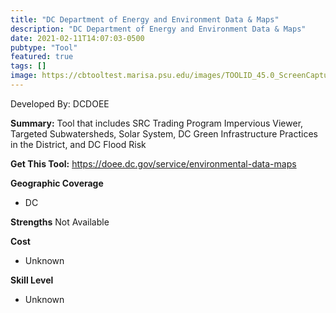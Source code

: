 ```yaml
---
title: "DC Department of Energy and Environment Data & Maps"
description: "DC Department of Energy and Environment Data & Maps"
date: 2021-02-11T14:07:03-0500
pubtype: "Tool"
featured: true
tags: []
image: https://cbtooltest.marisa.psu.edu/images/TOOLID_45.0_ScreenCapture-1.png
---
```

Developed By: DCDOEE

**Summary:** Tool that includes SRC Trading Program Impervious Viewer, Targeted Subwatersheds, Solar System, DC Green Infrastructure Practices in the District, and DC Flood Risk

__**Get This Tool:**__ https://doee.dc.gov/service/environmental-data-maps


__**Geographic Coverage**__
- DC

__**Strengths**__
Not Available

__**Cost**__
- Unknown

__**Skill Level**__
- Unknown
